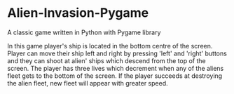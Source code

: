 # Alien-Invasion-Pygame
A classic game written in Python with Pygame library

In this game player's ship is located in the bottom centre of the screen. Player can move their ship left and right by pressing 'left' and 'right' buttons and they can shoot at alien' ships which descend from the top of the screen.
The player has three lives which decrement when any of the aliens fleet gets to the bottom of the screen. If the player succeeds at destroying the alien fleet, new fleet will appear with greater speed.
